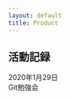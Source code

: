 ```yaml
---
layout: default
title: Product
---
```

## 活動記録

<div class="memory-box">
  <div class="memory-date">
    2020年1月29日
  </div>
  <div class="memory-title">
    Git勉強会
  </div>
</div>

<!-- 
以下テンプレート(このテンプレートは残しておいてください)
最新のものを上に書いていく

<div class="memory-box">
  <div class="memory-date">
    TODO: ここに日付を書く
  </div>
  <div class="memory-title">
    TODO: ここにタイトルを書く(複数ある場合は<br>を入れる)
  </div>
</div>
-->
